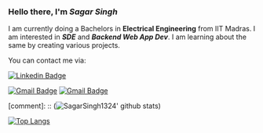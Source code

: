 ### Hello there, I'm ***Sagar Singh***

I am currently doing a Bachelors in **Electrical Engineering** from IIT Madras.
I am interested in ***SDE*** and ***Backend Web App Dev***. I am learning about the same by creating various projects.

You can contact me via:

[![Linkedin Badge](https://img.shields.io/badge/-SagarSingh-blue?style=flat-square&logo=Linkedin&logoColor=white&link=https://www.linkedin.com/in/andrexsaddler/)](https://www.linkedin.com/in/sagar-singh-99b74422a/)

[![Gmail Badge](https://img.shields.io/badge/-sagarsinghprj@gmail.com-c14438?style=flat-square&logo=Gmail&logoColor=white&link=mailto:contact@rehkloos.com)](mailto:sagarsinghprj@gmail.com)
[![Gmail Badge](https://img.shields.io/badge/-ee20b115@smail.iitm.ac.in-c14438?style=flat-square&logo=Gmail&logoColor=white&link=mailto:ee20b115@smail.iitm.ac.in)](mailto:sagarsinghprj@gmail.com)



[comment]: :: (![SagarSingh1324' github stats](https://github-readme-stats.vercel.app/api?username=SagarSingh1324&count_private=true&theme=merko))


[![Top Langs](https://github-readme-stats.vercel.app/api/top-langs/?username=SagarSingh1324&theme=highcontrast&layout=compact)](https://github.com/anuraghazra/github-readme-stats)
